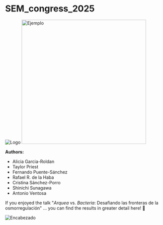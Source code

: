 # SEM_congress_2025

![Logo](https://github.com/user-attachments/assets/884d537b-bedf-4c5d-9357-0bf45a69ca33) <img src="https://example.com/mi-imagen.png" alt="Ejemplo" width="400" />

**Authors:**
  + Alicia Garcia-Roldan 
  + Taylor Priest
  + Fernando Puente-Sánchez
  + Rafael R. de la Haba
  + Cristina Sánchez-Porro
  + Shinichi Sunagawa
  + Antonio Ventosa

If you enjoyed the talk "_Arquea_ vs. _Bacteria_: Desafiando las fronteras de la osmorregulación" ... you can find the results in greater detail here! :microscope:

![Encabezado](https://github.com/user-attachments/assets/4e17faa1-f311-4ad7-a54d-e32b3f4e138f)

